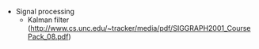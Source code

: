 - Signal processing
  - Kalman filter (http://www.cs.unc.edu/~tracker/media/pdf/SIGGRAPH2001_CoursePack_08.pdf)
